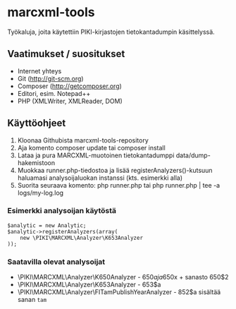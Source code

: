 # marcxml-tools

Työkaluja, joita käytettiin PIKI-kirjastojen tietokantadumpin käsittelyssä.

## Vaatimukset / suositukset

- Internet yhteys
- Git (http://git-scm.org)
- Composer (http://getcomposer.org)
- Editori, esim. Notepad++
- PHP (XMLWriter, XMLReader, DOM)

## Käyttöohjeet

1. Kloonaa Githubista marcxml-tools-repository
2. Aja komento composer update tai composer install
3. Lataa ja pura MARCXML-muotoinen tietokantadumppi data/dump-hakemistoon
4. Muokkaa runner.php-tiedostoa ja lisää registerAnalyzers()-kutsuun haluamasi analysoijaluokan instanssi (kts. esimerkki alla)
5. Suorita seuraava komento: php runner.php tai php runner.php | tee -a logs/my-log.log

### Esimerkki analysoijan käytöstä

    $analytic = new Analytic;
    $analytic->registerAnalyzers(array(
        new \PIKI\MARCXML\Analyzer\K653Analyzer
    ));

### Saatavilla olevat analysoijat

- \PIKI\MARCXML\Analyzer\K650Analyzer - 650$a ja 650$x + sanasto 650$2
- \PIKI\MARCXML\Analyzer\K653Analyzer - 653$a
- \PIKI\MARCXML\Analyzer\FITamPublishYearAnalyzer - 852$a sisältää sanan `tam`

